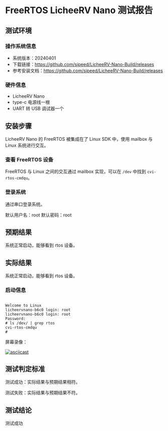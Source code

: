 # FreeRTOS LicheeRV Nano 测试报告

## 测试环境

### 操作系统信息

- 系统版本：20240401
- 下载链接：https://github.com/sipeed/LicheeRV-Nano-Build/releases
- 参考安装文档：https://github.com/sipeed/LicheeRV-Nano-Build/releases

### 硬件信息

- LicheeRV Nano
- type-c 电源线一根
- UART 转 USB 调试器一个

## 安装步骤

LicheeRV Nano 的 FreeRTOS 被集成在了 Linux SDK 中，使用 mailbox 与 Linux 系统进行交互。

### 查看 FreeRTOS 设备

FreeRTOS 与 Linux 之间的交互通过 mailbox 实现，可以在 `/dev` 中找到 `cvi-rtos-cmdqu`。

### 登录系统

通过串口登录系统。

默认用户名：root
默认密码：root

## 预期结果

系统正常启动，能够看到 rtos 设备。

## 实际结果

系统正常启动，能够看到 rtos 设备。

### 启动信息

```log

Welcome to Linux
licheervnano-b6c0 login: root
licheervnano-b6c0 login: root
Password: 
# ls /dev/ | grep rtos
cvi-rtos-cmdqu
# 

```

屏幕录像：

[![asciicast](https://asciinema.org/a/zG1HsQyGWkGTVHFI74Nwhxcv8.svg)](https://asciinema.org/a/zG1HsQyGWkGTVHFI74Nwhxcv8)

## 测试判定标准

测试成功：实际结果与预期结果相符。

测试失败：实际结果与预期结果不符。

## 测试结论

测试成功